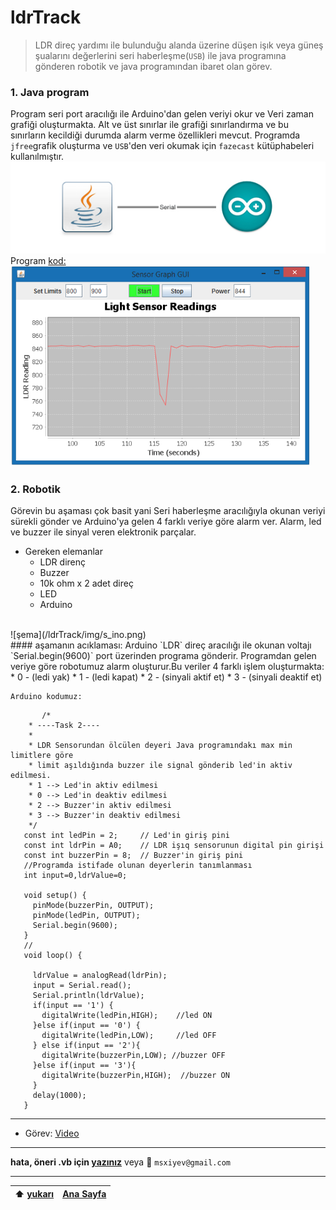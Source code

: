 # ldrTrack 
>  LDR direç yardımı ile bulunduğu alanda üzerine düşen işık veya güneş şualarını değerlerini seri haberleşme(`USB`) ile java programına gönderen robotik ve java programından ibaret olan görev.

### 1. Java program
 Program seri port aracılığı ile Arduino'dan gelen veriyi okur ve Veri zaman grafiği oluşturmakta. Alt ve üst sınırlar ile grafiği sınırlandırma ve bu sınırların kecildiği durumda alarm verme özellikleri mevcut. Programda `jfree`grafik oluşturma ve `USB`'den veri okumak için `fazecast` kütüphabeleri kullanılmıştır.
![JAVA to Arduino](/ldrTrack/img/tutorial-rxtx.jpg ) 
<br>
Program [kod:](/ldrTrack/code/sensorGraph.java)
  <br>
![](/ldrTrack/img/s_graph.png) 
  <br>
### 2. Robotik
Görevin bu aşaması çok basit yani Seri haberleşme aracılığıyla okunan veriyi sürekli gönder ve Arduino'ya gelen 4 farklı veriye göre alarm ver. Alarm, led ve buzzer ile sinyal veren elektronik parçalar.
- Gereken elemanlar
    - LDR direnç
    - Buzzer
    - 10k ohm x 2 adet direç
    - LED
    - Arduino
<br>
![şema](/ldrTrack/img/s_ino.png) 
<br>
 #### aşamanın acıklaması:
    Arduino `LDR` direç aracılığı ile okunan voltajı `Serial.begin(9600)` port üzerinden programa gönderir. Programdan gelen veriye göre robotumuz alarm oluşturur.Bu veriler 4 farklı işlem oluşturmakta: 
    * 0 - (ledi yak)
    * 1 - (ledi kapat)
    * 2 - (sinyali aktif et)
    * 3 - (sinyali deaktif et) 

    Arduino kodumuz:

 ```Arduino
        /*
     * ----Task 2----
     * 
     * LDR Sensorundan ölcülen deyeri Java programındakı max min limitlere göre 
     * limit aşıldığında buzzer ile signal gönderib led'in aktiv edilmesi. 
     * 1 --> Led'in aktiv edilmesi
     * 0 --> Led'in deaktiv edilmesi
     * 2 --> Buzzer'in aktiv edilmesi
     * 3 --> Buzzer'in deaktiv edilmesi
     */
    const int ledPin = 2;     // Led'in giriş pini
    const int ldrPin = A0;    // LDR işıq sensorunun digital pin girişi
    const int buzzerPin = 8;  // Buzzer'in giriş pini
    //Programda istifade olunan deyerlerin tanımlanması
    int input=0,ldrValue=0;

    void setup() {
      pinMode(buzzerPin, OUTPUT);
      pinMode(ledPin, OUTPUT); 
      Serial.begin(9600); 
    }
    //
    void loop() {

      ldrValue = analogRead(ldrPin);
      input = Serial.read();
      Serial.println(ldrValue); 
      if(input == '1') {
        digitalWrite(ledPin,HIGH);    //led ON
      }else if(input == '0') { 
        digitalWrite(ledPin,LOW);     //led OFF
      } else if(input == '2'){
        digitalWrite(buzzerPin,LOW); //buzzer OFF
      }else if(input == '3'){
        digitalWrite(buzzerPin,HIGH);  //buzzer ON
      }
      delay(1000);                  
    }
```
----------------------------
- Görev: [Video](https://www.youtube.com/watch?v=Vl69tx_xEss)
----------------------------

**hata, öneri .vb için [yazınız](https://github.com/mahammad/CENG200_STAJ1/issues/new)** veya :email: `msxiyev@gmail.com`

---------------------------
 :arrow_up: [yukarı](https://github.com/mahammad/CENG200_STAJ1/blob/master/ldrTrack/lang/tr.md#ldrtrack) | [Ana Sayfa](https://github.com/mahammad/CENG200_STAJ1/blob/master/rm/tr.md#azerkosmos-staj-program%C4%B1-g%C3%B6revleri)    
 ----|----


